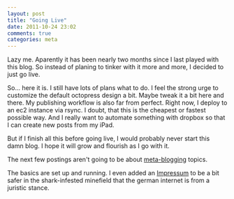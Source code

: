 ```yaml
---
layout: post
title: "Going Live"
date: 2011-10-24 23:02
comments: true
categories: meta
---
```


Lazy me. Aparently it has been nearly two months since I last played with this blog. So instead of planing to tinker
with it more and more, I decided to just go live.

<!--more-->

So... here it is. I still have lots of plans what to do. I feel the strong urge to customize the default octopress
design a bit. Maybe tweak it a bit here and there. My publishing workflow is also far from perfect. Right now, I deploy
to an ec2 instance via rsync. I doubt, that this is the cheapest or fastest possible way. And I really want to automate
something with dropbox so that I can create new posts from my iPad.

But if I finish all this before going live, I would probably never start this damn blog. I hope it will grow and
flourish as I go with it.

The next few postings aren't going to be about [meta-blogging](http://blog.notadomain.com/blog/categories/meta/) topics.

The basics are set up and running. I even added an [Impressum](http://blog.notadomain.com/impressum.html) to be a bit safer in the shark-infested minefield that the german internet is from a juristic stance.
